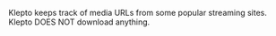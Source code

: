 
Klepto keeps track of media URLs from some popular streaming sites. Klepto DOES NOT download anything.
